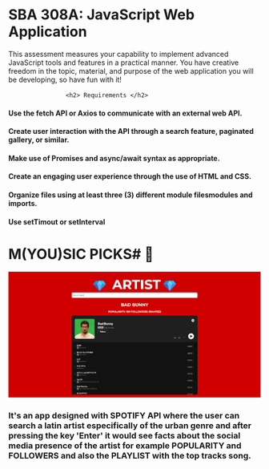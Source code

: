 
# SBA 308A: JavaScript Web Application  <br>

<p> This assessment measures your capability to implement advanced JavaScript tools and features in a practical manner. You have creative freedom in the topic, material, and purpose of the web application you will be developing, so have fun with it! </p>

                    <h2> Requirements </h2> 

#### Use the fetch API or Axios to communicate with an external web API. <br>
#### Create user interaction with the API through a search feature, paginated gallery, or similar.<br> 
#### Make use of Promises and async/await syntax as appropriate.<br>
#### Create an engaging user experience through the use of HTML and CSS.<br>
#### Organize files using at least three (3) different module filesmodules and imports.<br>
#### Use setTimout or setInterval<br>

# M(YOU)SIC PICKS# 💎

![M(YOU)SIC PICKS](<M(YOU)SIC PICKS.png>)

### It's an app designed with SPOTIFY API where the user can search a latin artist especifically of the urban genre and after pressing the key 'Enter' it would see facts about the social media presence of the artist for example POPULARITY and FOLLOWERS and also the PLAYLIST with the top tracks song. 